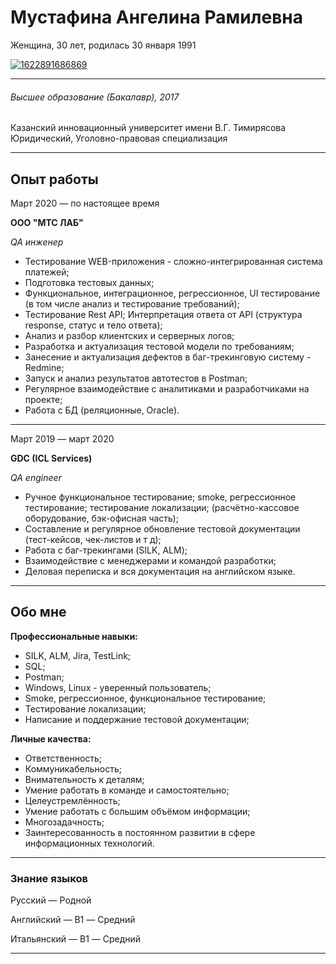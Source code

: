# Мустафина Ангелина Рамилевна 
Женщина, 30 лет, родилась 30 января 1991 

<a href="https://ibb.co/Yb627V3"><img src="https://i.ibb.co/Yb627V3/1622891686869.webp" alt="1622891686869" border="0"></a>


***

###### Высшее образование (Бакалавр), 2017
Казанский инновационный университет имени В.Г. Тимирясова
Юридический, Уголовно-правовая специализация

***

## Опыт работы 

Март 2020 — по настоящее время

**ООО "МТС ЛАБ"** 

_QA инженер_

- Тестирование WEB-приложения - сложно-интегрированная система платежей;
- Подготовка тестовых данных;
- Функциональное, интеграционное, регрессионное, UI тестирование (в том числе анализ и тестирование требований);
- Тестирование Rest API; Интерпретация ответа от API (структура response, статус и тело ответа);
- Анализ и разбор клиентских и серверных логов;
- Разработка и актуализация тестовой модели по требованиям;
- Занесение и актуализация дефектов в баг-трекинговую систему - Redmine;
- Запуск и анализ результатов автотестов в Postman;
- Регулярное взаимодействие с аналитиками и разработчиками на проекте;
- Работа с БД (реляционные, Oracle).

---

Март 2019 — март 2020

**GDC (ICL Services)**

_QA engineer_

- Ручное функциональное тестирование; smoke, регрессионное тестирование; тестирование локализации; (расчётно-кассовое оборудование, бэк-офисная часть);
- Составление и регулярное обновление тестовой документации (тест-кейсов, чек-листов и т д);
- Работа с баг-трекингами (SILK, ALM);
- Взаимодействие с менеджерами и командой разработки;
- Деловая переписка и вся документация на английском языке.

***

## Обо мне 

**Профессиональные навыки:**
- SILK, ALM, Jira, TestLink;
- SQL;
- Postman;
- Windows, Linux - уверенный пользователь;
- Smoke, регрессионное, функциональное тестирование;
- Тестирование локализации;
- Написание и поддержание тестовой документации;

**Личные качества:**
- Ответственность;
- Коммуникабельность;
- Внимательность к деталям;
- Умение работать в команде и самостоятельно;
- Целеустремлённость;
- Умение работать с большим объёмом информации;
- Многозадачность;
- Заинтересованность в постоянном развитии в сфере информационных технологий.

***

### Знание языков

Русский — Родной

Английский — B1 — Средний

Итальянский — B1 — Средний

***

